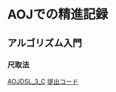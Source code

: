 # AOJでの精進記録

## アルゴリズム入門

### 尺取法
[AOJDSL_3_C](http://judge.u-aizu.ac.jp/onlinejudge/description.jsp?id=DSL_3_C&lang=jp) 
[提出コード](https://github.com/Cyclone28/Competitive-Programming/blob/master/Practices/AizuOnlineJudge/Code/DSL/3_C%20Number%20of%20Window.cpp)
